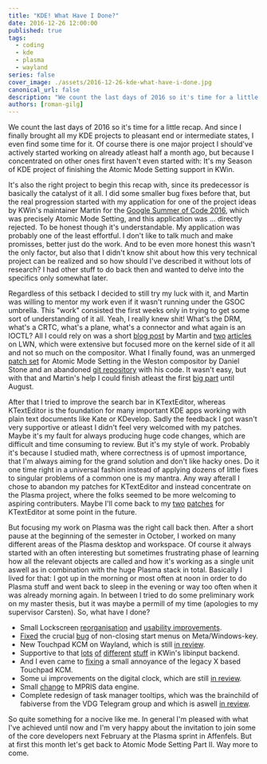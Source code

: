 ```yaml
---
title: "KDE! What Have I Done?"
date: 2016-12-26 12:00:00
published: true
tags:
  - coding
  - kde
  - plasma
  - wayland
series: false
cover_image: ./assets/2016-12-26-kde-what-have-i-done.jpg
canonical_url: false
description: "We count the last days of 2016 so it's time for a little recap."
authors: [roman-gilg]
---
```

We count the last days of 2016 so it's time for a little recap. And since I finally brought all my KDE projects to pleasant end or intermediate states, I even find some time for it. Of course there is one major project I should've actively started working on already atleast half a month ago, but because I concentrated on other ones first haven't even started with: It's my Season of KDE project of finishing the Atomic Mode Setting support in KWin.

It's also the right project to begin this recap with, since its predecessor is basically the catalyst of it all. I did some smaller bug fixes before that, but the real progression started with my application for one of the project ideas by KWin's maintainer Martin for the [Google Summer of Code 2016][GSOC], which was precisely Atomic Mode Setting, and this application was ... directly rejected. To be honest though it's understandable. My application was probably one of the least effortful. I don't like to talk much and make promisses, better just do the work. And to be even more honest this wasn't the only factor, but also that I didn't know shit about how this very technical project can be realized and so how should I've described it without lots of research? I had other stuff to do back then and wanted to delve into the specifics only somewhat later.

Regardless of this setback I decided to still try my luck with it, and Martin was willing to mentor my work even if it wasn't running under the GSOC umbrella. This "work" consisted the first weeks only in trying to get some sort of understanding of it all. Yeah, I really knew shit! What's the DRM, what's a CRTC, what's a plane, what's a connector and what again is an IOCTL? All I could rely on was a short [blog post][mg-layered] by Martin and [two][lwn-atomic1] [articles][lwn-atomic2] on LWN, which were extensive but focused more on the kernel side of it all and not so much on the compositor. What I finally found, was an unmerged [patch set][weston-pull] for Atomic Mode Setting in the Weston compositor by Daniel Stone and an abandoned [git repository][weston-git] with his code. It wasn't easy, but with that and Martin's help I could finish atleast the first [big part][phab-ams] until August.

After that I tried to improve the search bar in KTextEditor, whereas KTextEditor is the foundation for many important KDE apps working with plain text documents like Kate or KDevelop. Sadly the feedback I got wasn't very supportive or atleast I didn't feel very welcomed with my patches. Maybe it's my fault for always producing huge code changes, which are difficult and time consuming to review. But it's my style of work. Probably it's because I studied math, where correctness is of upmost importance, that I'm always aiming for the grand solution and don't like hacky ones. Do it one time right in a universal fashion instead of applying dozens of little fixes to singular problems of a common one is my mantra. Any way afterall I chose to abandon my patches for KTextEditor and instead concentrate on the Plasma project, where the folks seemed to be more welcoming to aspiring contributers. Maybe I'll come back to my [two][kte-batch] [patches][kte-searchbar] for KTextEditor at some point in the future.

But focusing my work on Plasma was the right call back then. After a short pause at the beginning of the semester in October, I worked on many different areas of the Plasma desktop and workspace. Of course it always started with an often interesting but sometimes frustrating phase of learning how all the relevant objects are called and how it's working as a single unit aswell as in combination with the huge Plasma stack in total. Basically I lived for that: I got up in the morning or most often at noon in order to do Plasma stuff and went back to sleep in the evening or way too often when it was already morning again. In between I tried to do some preliminary work on my master thesis, but it was maybe a permill of my time (apologies to my supervisor Carsten). So, what have I done?

* Small Lockscreen [reorganisation][lockscreen-reorg] and [usability improvements][lockscreen-usability].
* [Fixed][meta-review] the crucial [bug][meta-bug] of non-closing start menus on Meta/Windows-key.
* New Touchpad KCM on Wayland, which is still [in review][touchpadkcm-review].
* Supportive to that [lots][libinput-1] [of][libinput-2] [different][libinput-3] [stuff][libinput-4] in KWin's libinput backend.
* And I even came to [fixing][touchpadkcm-Xbug] a small annoyance of the legacy X based Touchpad KCM.
* Some ui improvements on the digital clock, which are still [in review][digitalclock-review].
* Small [change][mpris] to MPRIS data engine.
* Complete redesign of task manager tooltips, which was the brainchild of fabiverse from the VDG Telegram group and which is aswell [in review][taskmanagertooltips-review].

So quite something for a nocive like me. In general I'm pleased with what I've achieved until now and I'm very happy about the invitation to join some of the core developers next February at the Plasma sprint in Affenfels. But at first this month let's get back to Atomic Mode Setting Part II. Way more to come.

[GSOC]: https://summerofcode.withgoogle.com/archive/2016/organizations/5267579820048384/
[mg-layered]: https://blog.martin-graesslin.com/blog/2015/08/layered-compositing/
[lwn-atomic1]: https://lwn.net/Articles/653071/
[lwn-atomic2]: https://lwn.net/Articles/653466/
[weston-pull]: https://lists.freedesktop.org/archives/wayland-devel/2015-June/022848.html
[weston-git]: https://git.collabora.com/cgit/user/daniels/weston.git/?h=wip/atomic
[phab-ams]: https://phabricator.kde.org/D2370
[kte-batch]: https://git.reviewboard.kde.org/r/128850/
[kte-searchbar]: https://git.reviewboard.kde.org/r/128894/
[lockscreen-reorg]: https://phabricator.kde.org/D3034
[lockscreen-usability]: https://phabricator.kde.org/D3055
[meta-bug]: https://bugs.kde.org/show_bug.cgi?id=367685
[meta-review]: https://git.reviewboard.kde.org/r/129204/
[touchpadkcm-review]: https://phabricator.kde.org/D3617
[libinput-1]: https://phabricator.kde.org/D3430
[libinput-2]: https://phabricator.kde.org/D3460
[libinput-3]: https://phabricator.kde.org/D3479
[libinput-4]: https://phabricator.kde.org/D3590
[touchpadkcm-Xbug]: https://phabricator.kde.org/D3324
[digitalclock-review]: https://phabricator.kde.org/D3630
[mpris]: https://phabricator.kde.org/D3667
[taskmanagertooltips-review]: https://phabricator.kde.org/D3738
